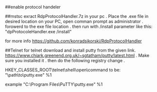 ##enable protocol handeler


##mstsc
exract RdpProtocolHandler.7z in your pc . Place the .exe file in desired location on your PC, open comman prompt as administrator . forowerd 
to the exe file location . 
then run with /install parameter like this:
 "dpProtocoleHandler.exe /install" 

for more info https://github.com/konradsikorski/RdpProtocolHandler

##Telnet
for telnet download and install putty from the given link. 
https://www.chiark.greenend.org.uk/~sgtatham/putty/latest.html .
Make sure you installed it . then do the following registry change .

HKEY_CLASSES_ROOT\telnet\shell\open\command to be: "\path\to\putty.exe" %1

example "C:\Program Files\PuTTY\putty.exe" %1

